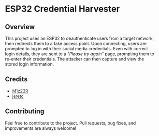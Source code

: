 # ESP32 Credential Harvester

## Overview

This project uses an ESP32 to deauthenticate users from a target network, then redirects them to a fake access point. Upon connecting, users are prompted to log in with their social media credentials. Even with correct login details, they are sent to a _"Please try again"_ page, prompting them to re-enter their credentials. The attacker can then capture and view the stored login information.

## Credits

- [M1z23R](https://github.com/M1z23R/ESP8266-EvilTwin)
- [jeretc](https://github.com/jeretc/captive-portal)

## Contributing

Feel free to contribute to the project. Pull requests, bug fixes, and improvements are always welcome!
